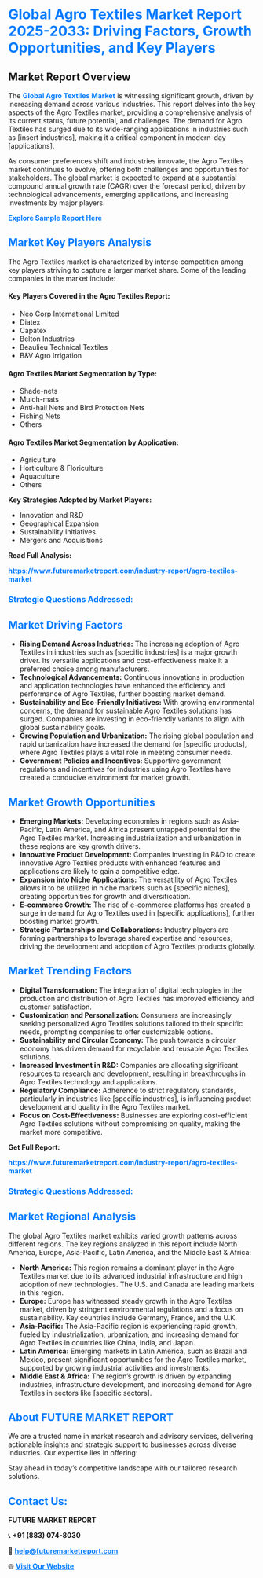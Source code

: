<h1 style="color: #007BFF;">Global Agro Textiles Market Report 2025-2033: Driving Factors, Growth Opportunities, and Key Players</h1>

<section id="overview">
<h2>Market Report Overview</h2>
<p>The <a href="https://www.futuremarketreport.com/industry-report/agro-textiles-market" style="color: #007BFF; text-decoration: none;"><strong>Global Agro Textiles Market</strong></a> is witnessing significant growth, driven by increasing demand across various industries. This report delves into the key aspects of the Agro Textiles market, providing a comprehensive analysis of its current status, future potential, and challenges. The demand for Agro Textiles has surged due to its wide-ranging applications in industries such as [insert industries], making it a critical component in modern-day [applications].</p>
<p>As consumer preferences shift and industries innovate, the Agro Textiles market continues to evolve, offering both challenges and opportunities for stakeholders. The global market is expected to expand at a substantial compound annual growth rate (CAGR) over the forecast period, driven by technological advancements, emerging applications, and increasing investments by major players.</p>
</section>

<section id="overview">
<p><a href="https://www.futuremarketreport.com/request-sample/reportId=63115" style="color: #007BFF; text-decoration: none;"><strong>Explore Sample Report Here</strong></a></p>
</section>

<section id="key-players">
<h2 style="color: #007BFF;">Market Key Players Analysis</h2>
<p>The Agro Textiles market is characterized by intense competition among key players striving to capture a larger market share. Some of the leading companies in the market include:</p>
<h4>Key Players Covered in the Agro Textiles Report:</h4>
<ul><li>Neo Corp International Limited</li><li>Diatex</li><li>Capatex</li><li>Belton Industries</li><li>Beaulieu Technical Textiles</li><li>B&amp;V Agro Irrigation</li></ul>
<h4>Agro Textiles Market Segmentation by Type:</h4>
<ul><li>Shade-nets</li><li>Mulch-mats</li><li>Anti-hail Nets and Bird Protection Nets</li><li>Fishing Nets</li><li>Others</li></ul>

<h4>Agro Textiles Market Segmentation by Application:</h4>
<ul><li>Agriculture</li><li>Horticulture &amp; Floriculture</li><li>Aquaculture</li><li>Others</li></ul>
<p><strong>Key Strategies Adopted by Market Players:</strong></p>
<ul>
<li>Innovation and R&D</li>
<li>Geographical Expansion</li>
<li>Sustainability Initiatives</li>
<li>Mergers and Acquisitions</li>
</ul>
</section>

<section>
<p><strong>Read Full Analysis: </strong></p><a href="https://www.futuremarketreport.com/industry-report/agro-textiles-market" style="color: #007BFF; text-decoration: none;"><strong>https://www.futuremarketreport.com/industry-report/agro-textiles-market</strong></a>
<h3 style="color: #007BFF;">Strategic Questions Addressed:</h3>
</section>

<section id="driving-factors">
<h2 style="color: #007BFF;">Market Driving Factors</h2>
<ul>
<li><strong>Rising Demand Across Industries:</strong> The increasing adoption of Agro Textiles in industries such as [specific industries] is a major growth driver. Its versatile applications and cost-effectiveness make it a preferred choice among manufacturers.</li>
<li><strong>Technological Advancements:</strong> Continuous innovations in production and application technologies have enhanced the efficiency and performance of Agro Textiles, further boosting market demand.</li>
<li><strong>Sustainability and Eco-Friendly Initiatives:</strong> With growing environmental concerns, the demand for sustainable Agro Textiles solutions has surged. Companies are investing in eco-friendly variants to align with global sustainability goals.</li>
<li><strong>Growing Population and Urbanization:</strong> The rising global population and rapid urbanization have increased the demand for [specific products], where Agro Textiles plays a vital role in meeting consumer needs.</li>
<li><strong>Government Policies and Incentives:</strong> Supportive government regulations and incentives for industries using Agro Textiles have created a conducive environment for market growth.</li>
</ul>
</section>

<section id="growth-opportunities">
<h2 style="color: #007BFF;">Market Growth Opportunities</h2>
<ul>
<li><strong>Emerging Markets:</strong> Developing economies in regions such as Asia-Pacific, Latin America, and Africa present untapped potential for the Agro Textiles market. Increasing industrialization and urbanization in these regions are key growth drivers.</li>
<li><strong>Innovative Product Development:</strong> Companies investing in R&D to create innovative Agro Textiles products with enhanced features and applications are likely to gain a competitive edge.</li>
<li><strong>Expansion into Niche Applications:</strong> The versatility of Agro Textiles allows it to be utilized in niche markets such as [specific niches], creating opportunities for growth and diversification.</li>
<li><strong>E-commerce Growth:</strong> The rise of e-commerce platforms has created a surge in demand for Agro Textiles used in [specific applications], further boosting market growth.</li>
<li><strong>Strategic Partnerships and Collaborations:</strong> Industry players are forming partnerships to leverage shared expertise and resources, driving the development and adoption of Agro Textiles products globally.</li>
</ul>
</section>

<section id="trending-factors">
<h2 style="color: #007BFF;">Market Trending Factors</h2>
<ul>
<li><strong>Digital Transformation:</strong> The integration of digital technologies in the production and distribution of Agro Textiles has improved efficiency and customer satisfaction.</li>
<li><strong>Customization and Personalization:</strong> Consumers are increasingly seeking personalized Agro Textiles solutions tailored to their specific needs, prompting companies to offer customizable options.</li>
<li><strong>Sustainability and Circular Economy:</strong> The push towards a circular economy has driven demand for recyclable and reusable Agro Textiles solutions.</li>
<li><strong>Increased Investment in R&D:</strong> Companies are allocating significant resources to research and development, resulting in breakthroughs in Agro Textiles technology and applications.</li>
<li><strong>Regulatory Compliance:</strong> Adherence to strict regulatory standards, particularly in industries like [specific industries], is influencing product development and quality in the Agro Textiles market.</li>
<li><strong>Focus on Cost-Effectiveness:</strong> Businesses are exploring cost-efficient Agro Textiles solutions without compromising on quality, making the market more competitive.</li>
</ul>
</section>

<section>
<p><strong>Get Full Report: </strong></p><a href="https://www.futuremarketreport.com/industry-report/agro-textiles-market" style="color: #007BFF; text-decoration: none;"><strong>https://www.futuremarketreport.com/industry-report/agro-textiles-market</strong></a>
<h3 style="color: #007BFF;">Strategic Questions Addressed:</h3>
</section>


<section id="regional-analysis">
<h2 style="color: #007BFF;">Market Regional Analysis</h2>
<p>The global Agro Textiles market exhibits varied growth patterns across different regions. The key regions analyzed in this report include North America, Europe, Asia-Pacific, Latin America, and the Middle East & Africa:</p>
<ul>
<li><strong>North America:</strong> This region remains a dominant player in the Agro Textiles market due to its advanced industrial infrastructure and high adoption of new technologies. The U.S. and Canada are leading markets in this region.</li>
<li><strong>Europe:</strong> Europe has witnessed steady growth in the Agro Textiles market, driven by stringent environmental regulations and a focus on sustainability. Key countries include Germany, France, and the U.K.</li>
<li><strong>Asia-Pacific:</strong> The Asia-Pacific region is experiencing rapid growth, fueled by industrialization, urbanization, and increasing demand for Agro Textiles in countries like China, India, and Japan.</li>
<li><strong>Latin America:</strong> Emerging markets in Latin America, such as Brazil and Mexico, present significant opportunities for the Agro Textiles market, supported by growing industrial activities and investments.</li>
<li><strong>Middle East & Africa:</strong> The region’s growth is driven by expanding industries, infrastructure development, and increasing demand for Agro Textiles in sectors like [specific sectors].</li>
</ul>
</section>

<footer>
<h2 style="color: #007BFF;">About FUTURE MARKET REPORT</h2>
<p>We are a trusted name in market research and advisory services, delivering actionable insights and strategic support to businesses across diverse industries. Our expertise lies in offering:</p>

<p>Stay ahead in today’s competitive landscape with our tailored research solutions.</p>

<h2 style="color: #007BFF;">Contact Us:</h2>
<p><strong>FUTURE MARKET REPORT</strong></p>
<p>📞 <strong>+91 (883) 074-8030</strong></p>
<p>📧 <strong><a href="mailto:help@futuremarketreport.com" style="color: #007BFF;">help@futuremarketreport.com</a></strong></p>
<p>🌐 <strong><a href="https://www.futuremarketreport.com/" style="color: #007BFF;">Visit Our Website</a></strong></p>
</footer>